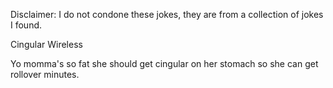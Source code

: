 Disclaimer: I do not condone these jokes, they are from a collection of jokes I found.

Cingular Wireless

Yo momma's so fat she should get cingular on her stomach so she can get rollover minutes.

